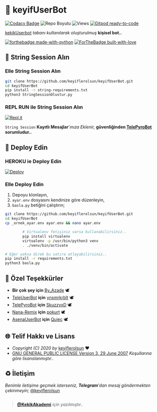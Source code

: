 # 🤖 keyifUserBot

[![Codacy Badge](https://app.codacy.com/project/badge/Grade/07b0824a27b44988b188af7875456f62)](https://www.codacy.com/gh/keyiflerolsun/keyifUserBot/dashboard?utm_source=github.com&amp;utm_medium=referral&amp;utm_content=keyiflerolsun/keyifUserBot&amp;utm_campaign=Badge_Grade)  ![Repo Boyutu](https://img.shields.io/github/repo-size/keyiflerolsun/keyifUserBot) ![Views](https://hits.seeyoufarm.com/api/count/incr/badge.svg?url=https://github.com/keyiflerolsun/keyifUserBot&title=Profile%20Views) [![Gitpod ready-to-code](https://img.shields.io/badge/Gitpod-ready--to--code-blue?logo=gitpod)](https://gitpod.io/#https://github.com/keyiflerolsun/keyifUserBot)

[kekikUserbot](https://github.com/KekikAkademi/kekikUserbot) *tabanı kullanılarak oluşturulmuş* **kişisel bot..**

[![forthebadge made-with-python](http://ForTheBadge.com/images/badges/made-with-python.svg)](https://www.python.org/)
[![ForTheBadge built-with-love](http://ForTheBadge.com/images/badges/built-with-love.svg)](https://GitHub.com/keyiflerolsun/)

## :memo: String Session Alın

### Elle String Session Alın

```sh
git clone https://github.com/keyiflerolsun/keyifUserBot.git
cd keyifUserBot
pip install -r string-requirements.txt
python3 StringSessionOlustur.py
```

### REPL RUN ile String Session Alın

[![Repl.it](https://img.shields.io/badge/REPL%20RUN-Run%20Online-blue.svg)](https://telepyrobot.skuzzyxd.repl.run/)

`String Session` **Kayıtlı Mesajlar**'*ınıza Eklenir,* **güvenliğinden [TelePyroBot](https://github.com/SkuzzyxD/TelePyroBot/) sorumludur..**

## :rocket: Deploy Edin

### HEROKU ie Deploy Edin

[![Deploy](https://www.herokucdn.com/deploy/button.svg)](https://heroku.com/deploy?template=https://github.com/keyiflerolsun/keyifUserBot)

### Elle Deploy Edin

1. Depoyu klonlayın,
2. `ayar.env` dosyasını kendinize göre düzenleyin,
3. `basla.py` betiğini çalıştırın;

```sh
git clone https://github.com/keyiflerolsun/keyifUserBot.git
cd keyifUserBot
cp _ornek_ayar.env ayar.env && nano ayar.env

        # Virtualenv fetişiniz varsa kullanabilirsiniz..
        pip install virtualenv
        virtualenv -p /usr/bin/python3 venv
        . ./venv/bin/activate

# Eğer yoksa direk bu satıra atlayabilirsiniz..
pip install -r requirements.txt
python3 basla.py
```

## :green_heart: Özel Teşekkürler

* **Bir çok şey için** [By_Azade](https://github.com/muhammedfurkan) 🕊
* [TeleUserBot](https://github.com/ynsmrkrblt/TeleUserBot) **için** [ynsmrkrblt](https://github.com/ynsmrkrblt) 🕊
* [TelePyroBot](https://github.com/SkuzzyxD/TelePyroBot) **için** [SkuzzyxD](https://github.com/SkuzzyxD) 🕊
* [Nana-Remix](https://github.com/pokurt/Nana-Remix) **için** [pokurt](https://github.com/pokurt) 🕊
* [AsenaUserBot](https://github.com/Quiec/AsenaUserBot) **için** [Quiec](https://github.com/Quiec) 🕊

## :globe_with_meridians: Telif Hakkı ve Lisans

* *Copyright (C) 2020 by* [keyiflerolsun](https://github.com/keyiflerolsun) ❤️️
* [GNU GENERAL PUBLIC LICENSE Version 3, 29 June 2007](https://github.com/keyiflerolsun/keyifUserBot/blob/master/LICENSE) *Koşullarına göre lisanslanmıştır..*

## :recycle: İletişim

*Benimle iletişime geçmek isterseniz, **Telegram**'dan mesaj göndermekten çekinmeyin;* [@keyiflerolsun](https://t.me/keyiflerolsun)

##

> **[@KekikAkademi](https://t.me/KekikAkademi)** *için yazılmıştır..*
